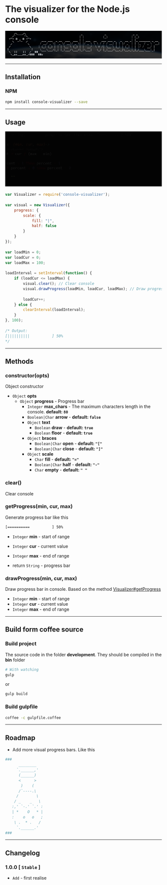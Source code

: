 # The visualizer for the Node.js console

![Logo](readme/logo.png "Logo")

------------------------------------

## Installation
### NPM
```sh
npm install console-visualizer --save
```

------------------------------------

## Usage

![Example](readme/example.gif "Example")

~~~js
var Visualizer = require('console-visualizer');

var visual = new Visualizer({
    progress: {
        scale: {
            fill: "|",
            half: false
        }
    }
});

var loadMin = 0;
var loadCur = 0;
var loadMax = 100;

loadInterval = setInterval(function() {
    if (loadCur <= loadMax) {
        visual.clear(); // Clear console
        visual.drawProgress(loadMin, loadCur, loadMax); // Draw progress bar
        
        loadCur++;
    } else {
        clearInterval(loadInterval);
    }
}, 100);

/* Output:
[||||||||||          ] 50%
*/
~~~

------------------------------------

## Methods
### constructor(opts)
Object constructor
* `Object`  **opts**
    * `Object`      **progress** - Progress bar
        * `Integer`         **max_chars** - The maximum characters length in the console. __default: `80`__
        * `Boolean|Char`    **arrow** - __default: `false`__
        * `Object`          **text**
            * `Boolean`         **draw**    - __default: `true`__
            * `Boolean`         **floor**   - __default: `true`__
        * `Object`          **braces**
            * `Boolean|Char`    **open**    - __default: `"["`__
            * `Boolean|Char`    **close**   - __default: `"]"`__
        * `Object`          **scale**
            * `Char`            **fill**    - __default: `"="`__
            * `Boolean|Char`    **half**    - __default: `"-"`__
            * `Char`            **empty**   - __default: `" "`__

### clear()
Clear console

### getProgress(min, cur, max)
Generate progress bar like this 
```sh
[==========          ] 50%
```

* `Integer` **min** - start of range
* `Integer` **cur** - current value
* `Integer` **max** - end of range

* return `String`   - progress bar

### drawProgress(min, cur, max)
Draw progress bar in console. Based on the method [Visualizer#getProgress](#getProgress)
* `Integer` **min** - start of range
* `Integer` **cur** - current value
* `Integer` **max** - end of range

------------------------------------

## Build form coffee source
### Build project
The source code in the folder **development**. They should be compiled in the **bin** folder

```sh
# With watching
gulp
```

or

```sh
gulp build
```

### Build gulpfile

```sh
coffee -c gulpfile.coffee
```

------------------------------------

## Roadmap
* Add more visual progress bars. Like this

```coffee
###
      ________
     `.______,'
      (______)
      <      >
       )    (
      /`----.\
     /        \
    / _    _   \
   :,' `-.' `.' :
   | *    O   * |
   :    o   o   ;
    \ .  * .   /
     `.______.'
###
```

------------------------------------

## Changelog
### 1.0.0 [ `Stable` ]
* `Add` - first realise